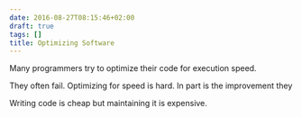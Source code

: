```yaml
---
date: 2016-08-27T08:15:46+02:00
draft: true
tags: []
title: Optimizing Software
---
```


Many programmers try to optimize their code for execution speed.

They often fail. Optimizing for speed is hard. In part  is the improvement they

Writing code is cheap but maintaining it is expensive.
